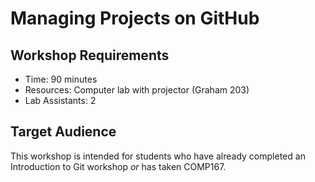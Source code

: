 # Managing Projects on GitHub

## Workshop Requirements
- Time: 90 minutes
- Resources: Computer lab with projector (Graham 203)
- Lab Assistants: 2

## Target Audience
This workshop is intended for students who have already completed an Introduction to Git workshop
_or_ has taken COMP167.
